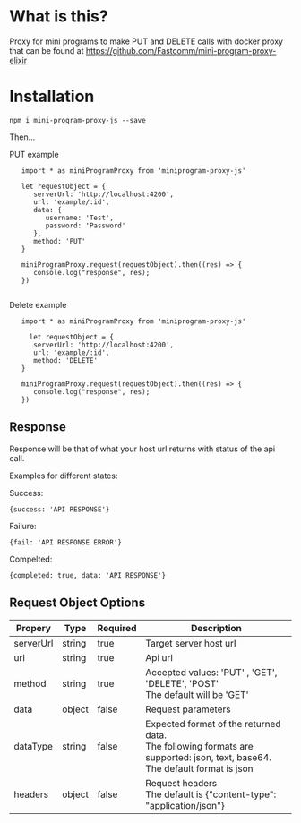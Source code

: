 # What is this?

Proxy for mini programs to make PUT and DELETE calls with docker proxy that can be found at https://github.com/Fastcomm/mini-program-proxy-elixir

# Installation

`npm i mini-program-proxy-js --save`

Then...

PUT example

```
   import * as miniProgramProxy from 'miniprogram-proxy-js'

   let requestObject = {
      serverUrl: 'http://localhost:4200',
      url: 'example/:id',
      data: {
         username: 'Test',
         password: 'Password'
      },
      method: 'PUT'
   }

   miniProgramProxy.request(requestObject).then((res) => {
      console.log("response", res);
   })


```

Delete example

```
   import * as miniProgramProxy from 'miniprogram-proxy-js'

     let requestObject = {
      serverUrl: 'http://localhost:4200',
      url: 'example/:id',
      method: 'DELETE'
   }

   miniProgramProxy.request(requestObject).then((res) => {
      console.log("response", res);
   })

```

## Response

Response will be that of what your host url returns with status of the api call.

Examples for different states:

Success:

```
{success: 'API RESPONSE'}
```

Failure:

```
{fail: 'API RESPONSE ERROR'}
```

Compelted:

```
{completed: true, data: 'API RESPONSE'}
```

## Request Object Options

| Propery   | Type   | Required | Description                                                                                                                           |
| --------- | ------ | -------- | ------------------------------------------------------------------------------------------------------------------------------------- |
| serverUrl | string | true     | Target server host url                                                                                                                |
| url       | string | true     | Api url                                                                                                                               |
| method    | string | true     | Accepted values: 'PUT' , 'GET', 'DELETE', 'POST' <br /> The default will be 'GET'                                                     |
| data      | object | false    | Request parameters                                                                                                                    |
| dataType  | string | false    | Expected format of the returned data.<br /> The following formats are supported: json, text, base64.<br /> The default format is json |
| headers   | object | false    | Request headers <br />The default is {"content-type": "application/json"}                                                             |
